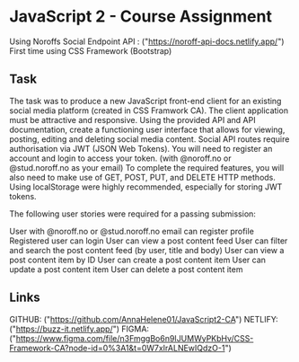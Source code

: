 # JavaScript 2 - Course Assignment
Using Noroffs Social Endpoint API : ("https://noroff-api-docs.netlify.app/")
First time using CSS Framework (Bootstrap)

## Task
The task was to produce a new JavaScript front-end client for an existing social media platform (created in CSS Framwork CA). The client application must be attractive and responsive.
Using the provided API and API documentation, create a functioning user interface that allows for viewing, posting, editing and deleting social media content.
Social API routes require authorisation via JWT (JSON Web Tokens). You will need to register an account and login to access your token.
(with @noroff.no or @stud.noroff.no as your email)
To complete the required features, you will also need to make use of GET, POST, PUT, and DELETE HTTP methods.
Using localStorage were highly recommended, especially for storing JWT tokens.

The following user stories were required for a passing submission:

User with @noroff.no or @stud.noroff.no email can register profile
Registered user can login
User can view a post content feed
User can filter and search the post content feed (by user, title and body)
User can view a post content item by ID
User can create a post content item
User can update a post content item
User can delete a post content item

## Links
GITHUB: ("https://github.com/AnnaHelene01/JavaScript2-CA")
NETLIFY: ("https://buzz-it.netlify.app/")
FIGMA: ("https://www.figma.com/file/n3FmggBo6n9IJUMWyPKbHv/CSS-Framework-CA?node-id=0%3A1&t=0W7xIrALNEwIQdzO-1")
